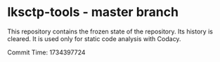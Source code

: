 # lksctp-tools - master branch

This repository contains the frozen state of the repository.
Its history is cleared. It is used only for static code
analysis with Codacy.

Commit Time: 1734397724